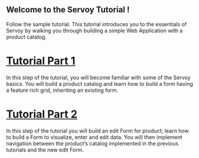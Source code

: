 ## Welcome to the Servoy Tutorial !

Follow the sample tutorial. This tutorial introduces you to the essentials of Servoy by walking you through building a simple Web Application with a product catalog.
# [Tutorial Part 1](Tutorial.md)

In this step of the tutorial, you will become familiar with some of the Servoy basics. You will build a product catalog and learn how to build a form having a feature rich grid, inheriting an existing form.

# [Tutorial Part 2](Tutorial-Part-2.md)

In this step of the tutorial you will build an edit Form for product; learn how to build a Form to visualize, enter and edit data. You will then implement navigation between the product’s catalog implemented in the previous tutorials and the new edit Form.


